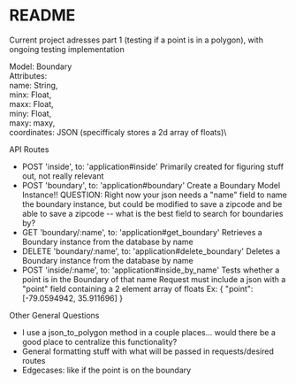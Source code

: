# README

Current project adresses part 1 (testing if a point is in a polygon), with ongoing testing implementation

Model: Boundary\
Attributes:\
    name: String,\
    minx: Float,\
    maxx: Float,\
    miny: Float,\
    maxy: maxy,\
    coordinates: JSON (specifficaly stores a 2d array of floats)\

API Routes

* POST 'inside', to: 'application#inside'
    Primarily created for figuring stuff out, not really relevant
* POST 'boundary', to: 'application#boundary'
    Create a Boundary Model Instance!!
    QUESTION: Right now your json needs a "name" field to name the boundary instance,
    but could be modified to save a zipcode and be able to save a zipcode
    -- what is the best field to search for boundaries by?
* GET 'boundary/:name', to: 'application#get_boundary'
    Retrieves a Boundary instance from the database by name
* DELETE 'boundary/:name', to: 'application#delete_boundary'
    Deletes a Boundary instance from the database by name
* POST 'inside/:name', to: 'application#inside_by_name'
    Tests whether a point is in the Boundary of that name
    Request must include a json with a "point" field containing a 2 element array of floats
    Ex: 
        {
            "point": [-79.0594942, 35.911696]
        }

Other General Questions

* I use a json_to_polygon method in a couple places... would there be a good place to centralize this functionality?
* General formatting stuff with what will be passed in requests/desired routes
* Edgecases: like if the point is on the boundary
